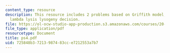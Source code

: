 ```yaml
---
content_type: resource
description: This resource includes 2 problems based on Griffith model, and bacteriophage
  lambda lysis lysogeny decision.
file: https://ol-ocw-studio-app-production.s3.amazonaws.com/courses/20-482j-foundations-of-algorithms-and-computational-techniques-in-systems-biology-spring-2006/725848b37213987483cce7212553a7b7_ps4.pdf
file_type: application/pdf
resourcetype: Document
title: ps4.pdf
uid: 725848b3-7213-9874-83cc-e7212553a7b7
---
```

